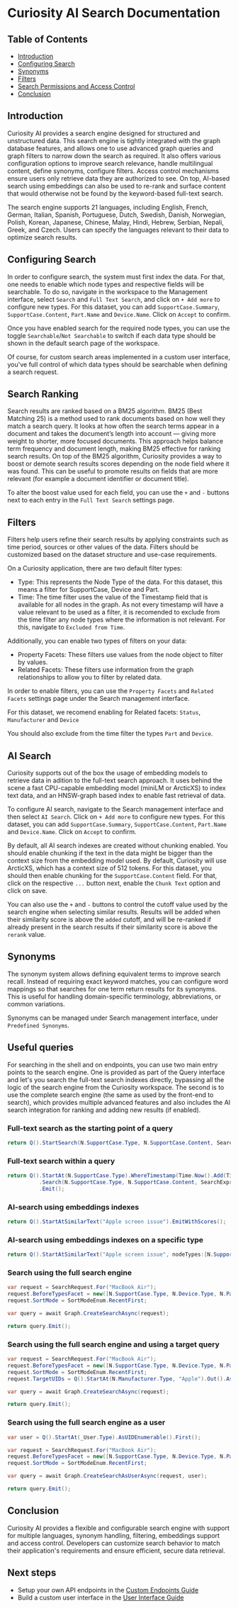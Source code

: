 # Curiosity AI Search Documentation

## Table of Contents

- [Introduction](#introduction)
- [Configuring Search](#configuring-search)
- [Synonyms](#synonyms)
- [Filters](#filters)
- [Search Permissions and Access Control](#search-permissions-and-access-control)
- [Conclusion](#conclusion)

## Introduction

Curiosity AI provides a search engine designed for structured and unstructured data. This search engine is tightly integrated with the graph database features, and allows one to use advanced graph queries and graph filters to narrow down the search as required. It also offers various configuration options to improve search relevance, handle multilingual content, define synonyms, configure filters. Access control mechanisms ensure users only retrieve data they are authorized to see. On top, AI-based search using embeddings can also be used to re-rank and surface content that would otherwise not be found by the keyword-based full-text search. 

The search engine supports 21 languages, including English, French, German, Italian, Spanish, Portuguese, Dutch, Swedish, Danish, Norwegian, Polish, Korean, Japanese, Chinese, Malay, Hindi, Hebrew, Serbian, Nepali, Greek, and Czech. Users can specify the languages relevant to their data to optimize search results.

## Configuring Search

In order to configure search, the system must first index the data. For that, one needs to enable which node types and respective fields will be searchable. To do so, navigate in the workspace to the Management interface, select `Search` and `Full Text Search`, and click on `+ Add more` to configure new types. For this dataset, you can add `SupportCase.Summary`, `SupportCase.Content`, `Part.Name` and `Device.Name`. Click on `Accept` to confirm.

Once you have enabled search for the required node types, you can use the toggle `Searchable`/`Not Searchable` to switch if each data type should be shown in the default search page of the workspace. 

Of course, for custom search areas implemented in a custom user interface, you've full control of which data types should be searchable when defining a search request.

## Search Ranking

Search results are ranked based on a BM25 algorithm. BM25 (Best Matching 25) is a method used to rank documents based on how well they match a search query. It looks at how often the search terms appear in a document and takes the document’s length into account — giving more weight to shorter, more focused documents. This approach helps balance term frequency and document length, making BM25 effective for ranking search results. On top of the BM25 algorithm, Curiosity provides a way to boost or demote search results scores depending on the node field where it was found. This can be useful to promote results on fields that are more relevant (for example a document identifier or document title).

To alter the boost value used for each field, you can use the `+` and `-` buttons next to each entry in the `Full Text Search` settings page.

## Filters

Filters help users refine their search results by applying constraints such as time period, sources or other values of the data. Filters should be customized based on the dataset structure and use-case requirements. 

On a Curiosity application, there are two default filter types:
- Type: This represents the Node Type of the data. For this dataset, this means a filter for SupportCase, Device and Part.
- Time: The time filter uses the value of the Timestamp field that is available for all nodes in the graph. As not every timestamp will have a value relevant to be used as a filter, it is recomended to exclude from the time filter any node types where the information is not relevant. For this, navigate to `Excluded from Time`.

Additionally, you can enable two types of filters on your data:
- Property Facets: These filters use values from the node object to filter by values.
- Related Facets: These filters use information from the graph relationships to allow you to filter by related data. 

In order to enable filters, you can use the `Property Facets` and `Related Facets` settings page under the Search management interface.

For this dataset, we recomend enabling for Related facets: `Status`, `Manufacturer` and `Device`

You should also exclude from the time filter the types `Part` and `Device`.

## AI Search

Curiosity supports out of the box the usage of embedding models to retrieve data in adition to the full-text search approach. It uses behind the scene a fast CPU-capable embedding model (miniLM or ArcticXS) to index text data, and an HNSW-graph based index to enable fast retrieval of data.

To configure AI search, navigate to the Search management interface and then select `AI Search`. Click on `+ Add more` to configure new types. For this dataset, you can add `SupportCase.Summary`, `SupportCase.Content`, `Part.Name` and `Device.Name`. Click on `Accept` to confirm.

By default, all AI search indexes are created without chunking enabled. You should enable chunking if the text in the data might be bigger than the context size from the embedding model used. By default, Curiosity will use ArcticXS, which has a context size of 512 tokens. For this dataset, you should then enable chunking for the `SupportCase.Content` field. For that, click on the respective `...` button next, enable the `Chunk Text` option and click on save.

You can also use the `+` and `-` buttons to control the cutoff value used by the search engine when selecting similar results. Results will be added when their similarity score is above the `added` cutoff, and will be re-ranked if already present in the search results if their similarity score is above the `rerank` value.

## Synonyms

The synonym system allows defining equivalent terms to improve search recall. Instead of requiring exact keyword matches, you can configure word mappings so that searches for one term return results for its synonyms. This is useful for handling domain-specific terminology, abbreviations, or common variations.

Synonyms can be managed under Search management interface, under `Predefined Synonyms`. 

## Useful queries

For searching in the shell and on endpoints, you can use two main entry points to the search engine. One is provided as part of the Query interface and let's you search the full-text search indexes directly, bypassing all the logic of the search engine from the Curiosity workspace. The second is to use the complete search engine (the same as used by the front-end to search), which provides multiple advanced features and also includes the AI search integration for ranking and adding new results (if enabled).

### Full-text search as the starting point of a query

```csharp
return Q().StartSearch(N.SupportCase.Type, N.SupportCase.Content, SearchExpression.For(SearchToken.StartsWith("MacBook Air"), "MacBook Air")).Emit();
```

### Full-text search within a query

```csharp
return Q().StartAt(N.SupportCase.Type).WhereTimestamp(Time.Now().Add(TimeSpan.FromDays(-100)), Time.Now(), insideBoundary: true)
          .Search(N.SupportCase.Type, N.SupportCase.Content, SearchExpression.For(SearchToken.StartsWith("MacBook Air"), "MacBook Air"))
          .Emit();
```

### AI-search using embeddings indexes

```csharp
return Q().StartAtSimilarText("Apple screen issue").EmitWithScores();
```

### AI-search using embeddings indexes on a specific type

```csharp
return Q().StartAtSimilarText("Apple screen issue", nodeTypes:[N.SupportCase.Type]).EmitWithScores();
```

### Search using the full search engine

```csharp
var request = SearchRequest.For("MacBook Air");
request.BeforeTypesFacet = new([N.SupportCase.Type, N.Device.Type, N.Part.Type]);
request.SortMode = SortModeEnum.RecentFirst;

var query = await Graph.CreateSearchAsync(request);

return query.Emit();
```

### Search using the full search engine and using a target query

```csharp
var request = SearchRequest.For("MacBook Air");
request.BeforeTypesFacet = new([N.SupportCase.Type, N.Device.Type, N.Part.Type]);
request.SortMode = SortModeEnum.RecentFirst;
request.TargetUIDs = Q().StartAt(N.Manufacturer.Type, "Apple").Out().AsUIDEnumerable().ToArray();

var query = await Graph.CreateSearchAsync(request);

return query.Emit();
```

### Search using the full search engine as a user

```csharp
var user = Q().StartAt(_User.Type).AsUIDEnumerable().First();

var request = SearchRequest.For("MacBook Air");
request.BeforeTypesFacet = new([N.SupportCase.Type, N.Device.Type, N.Part.Type]);
request.SortMode = SortModeEnum.RecentFirst;

var query = await Graph.CreateSearchAsUserAsync(request, user);

return query.Emit();
```

## Conclusion

Curiosity AI provides a flexible and configurable search engine with support for multiple languages, synonym handling, filtering, embeddings support and access control. Developers can customize search behavior to match their application's requirements and ensure efficient, secure data retrieval.

## Next steps
- Setup your own API endpoints in the [Custom Endpoints Guide](/custom-endpoints/INSTRUCTIONS.md)
- Build a custom user interface in the [User Interface Guide](/custom-front-end/INSTRUCTIONS.md)